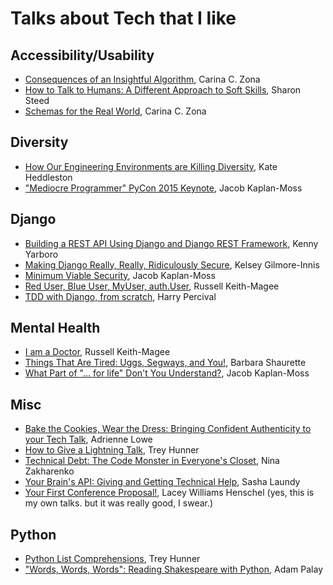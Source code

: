# Talks about Tech that I like 

## Accessibility/Usability
- [Consequences of an Insightful Algorithm](https://www.youtube.com/watch?v=5e-mZnYAih8&list=PLE7tQUdRKcyaRCK5zIQFW-5XcPZOE-y9t&index=45), Carina C. Zona
- [How to Talk to Humans: A Different Approach to Soft Skills](https://www.youtube.com/watch?v=QrqiOsod6WI&index=30&list=PLE7tQUdRKcyaRCK5zIQFW-5XcPZOE-y9t), Sharon Steed
- [Schemas for the Real World](https://www.youtube.com/watch?v=PYYfVqtcWQY), Carina C. Zona 

## Diversity 
- [How Our Engineering Environments are Killing Diversity](https://www.youtube.com/watch?v=kNke_4WOWAU), Kate Heddleston
- ["Mediocre Programmer" PyCon 2015 Keynote](https://www.youtube.com/watch?v=hIJdFxYlEKE), Jacob Kaplan-Moss 

## Django 
- [Building a REST API Using Django and Django REST Framework](https://www.youtube.com/watch?v=PwssEec3IRw), Kenny Yarboro
- [Making Django Really, Really, Ridiculously Secure](https://www.youtube.com/watch?v=H2llNbMe-V4&list=PLE7tQUdRKcyaRCK5zIQFW-5XcPZOE-y9t&index=37), Kelsey Gilmore-Innis 
- [Minimum Viable Security](https://www.youtube.com/watch?v=r-fjUVMPidk&index=17&list=PLE7tQUdRKcyaRCK5zIQFW-5XcPZOE-y9t), Jacob Kaplan-Moss
- [Red User, Blue User, MyUser, auth.User](https://www.youtube.com/watch?v=KHg6AoExYjs), Russell Keith-Magee 
- [TDD with Django, from scratch](https://www.youtube.com/watch?v=vQjmz9wCjLA), Harry Percival 

## Mental Health 
- [I am a Doctor](https://www.youtube.com/watch?v=OC3v5uXR9Qc&list=PLE7tQUdRKcyaRCK5zIQFW-5XcPZOE-y9t&index=24), Russell Keith-Magee 
- [Things That Are Tired: Uggs, Segways, and You!](https://www.youtube.com/watch?v=WnCPT46tt6U&index=25&list=PLE7tQUdRKcyaRCK5zIQFW-5XcPZOE-y9t), Barbara Shaurette 
- [What Part of "... for life" Don't You Understand?](https://www.youtube.com/watch?v=EqcuzSwySR4&list=PLE7tQUdRKcyaj-yF7SCHpd1b45-LXcvft&index=1), Jacob Kaplan-Moss 

## Misc 
- [Bake the Cookies, Wear the Dress: Bringing Confident Authenticity to your Tech Talk](https://www.youtube.com/watch?v=gtsZJpzOuFQ), Adrienne Lowe
- [How to Give a Lightning Talk](https://t.co/vnrflmIioM), Trey Hunner
- [Technical Debt: The Code Monster in Everyone's Closet](https://www.youtube.com/watch?v=T5CjkpiouOw), Nina Zakharenko
- [Your Brain's API: Giving and Getting Technical Help](https://www.youtube.com/watch?v=hY14Er6JX2s), Sasha Laundy
- [Your First Conference Proposal!](https://www.youtube.com/watch?v=OAQAXVU1jIo), Lacey Williams Henschel (yes, this is my own talks. but it was really good, I swear.)

## Python
- [Python List Comprehensions](https://www.youtube.com/watch?v=u-mhKtC1Xh4), Trey Hunner
- ["Words, Words, Words": Reading Shakespeare with Python](https://www.youtube.com/watch?v=EoWG0lavg9U), Adam Palay

